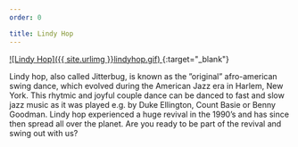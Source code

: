 ```yaml
---
order: 0

title: Lindy Hop
---
```


<!--
<div class="gif-reveal" style="background-image: url('{{ site.urlimg }}lindyhop-gif-cover.png');">
	<img src="{{ site.urlimg }}lindyhop.gif" class="gif">
</div>
-->
[
![Lindy Hop]({{ site.urlimg }}lindyhop.gif)
](https://www.youtube.com/watch?v=H9ExBUKjqLo){:target="_blank"}

Lindy hop, also called Jitterbug, is known as the ”original” afro-american swing dance, which evolved during the American Jazz era in Harlem, New York. This rhytmic and joyful couple dance can be danced to fast and slow jazz music as it was played e.g. by Duke Ellington, Count Basie or Benny Goodman. Lindy hop experienced a huge revival in the 1990’s and has since then spread all over the planet.  Are you ready to be part of the revival and swing out with us?

<!--more-->
